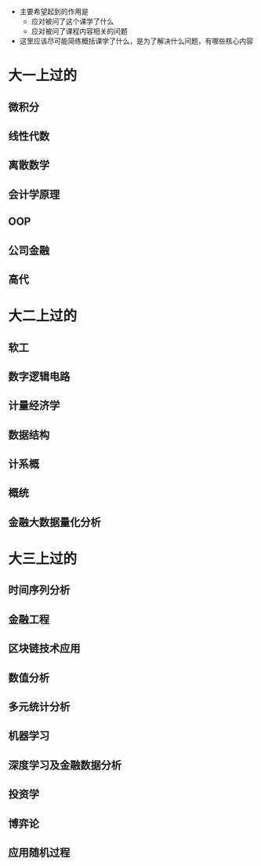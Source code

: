 - 主要希望起到的作用是
  - 应对被问了这个课学了什么
  - 应对被问了课程内容相关的问题
- 这里应该尽可能简练概括课学了什么，是为了解决什么问题，有哪些核心内容

# 大一上过的

## 微积分



## 线性代数



## 离散数学



## 会计学原理



## OOP





## 公司金融



## 高代





# 大二上过的

## 软工



## 数字逻辑电路



## 计量经济学



## 数据结构



## 计系概



## 概统



## 金融大数据量化分析





# 大三上过的

## 时间序列分析



## 金融工程



## 区块链技术应用



## 数值分析



## 多元统计分析



## 机器学习



## 深度学习及金融数据分析



## 投资学



## 博弈论



## 应用随机过程